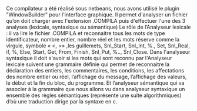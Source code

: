Ce compilateur a été réalisé sous netbeans, nous avons utilisé le plugin "WindowBuilder" pour l'interface graphique.
Il permet d'analyser un fichier qu’on doit charger avec l'extension .COMPILA puis d'effectuer l'une des 3 analyses (lexicale, syntaxique ou sémantique)
Le rôle de l’Analyseur lexicale : 
il va lire le fichier .COMPILA et reconnaitre tous les mots de type identificateur, nombre entier, nombre réel et les mots réserve comme la virgule, symbole « <, >» ,les guillemets, Snl_Start, Snl_Int, %., Set, Snl_Real, if, %, Else, Start, Get, From, Finish, Snl_Put, %.., Snl_Close.
Dans l'analyseur syntaxique il doit s'avoir si les mots qui sont reconnu par l'Analyseur lexicale suivent une grammaire définie qui permet de reconnaitre la déclaration des entiers, les commentaires, les conditions, les affectations des nombre entier ou réel, l’affichage du message, l’affichage des valeurs, le début et la fin du bloc, du programme.
Et l’analyseur sémantique qui va associer à la grammaire que nous allons vu dans analyseur syntaxique un ensemble des règles sémantiques (représente une suite algorithmiques) d’où une traduction dirige par la syntaxe en c.



 


